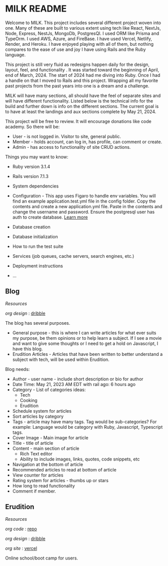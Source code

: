 # MILK README

Welcome to MILK. This project includes several different project woven into one. Many of these are built to various extent using tech like React, NextJs, Node, Express, NestJs, MongoDb, PostgresQl. I used ORM like Prisma and TypeOrm. I used AWS, Azure, and FireBase. I have used Vercel, Netlify, Render, and Heroku. I have enjoyed playing with all of them, but nothing compares to the ease of use and joy I have using Rails and the Ruby language.

This project is still very fluid as redesigns happen daily for the design, layout, feel, and functionality . It was started toward the beginning of April, end of March, 2024. The start of 2024 had me diving into Ruby. Once I had a handle on that I moved to Rails and this project. Wrapping all my favorite past projects from the past years into one is a dream and a challenge.

MILK will have many sections, all should have the feel of separate sites and will have different functionality. Listed below is the technical info for the build and further down is info on the different sections. The current goal is to have at least the landings and aux sections complete by May 21, 2024.

This project will be free to review. It will encourage donations like code academy. So there will be:
* User - is not logged in. Visitor to site, general public.
* Member - holds account, can log in, has profile, can comment or create.
* Admin - has access to functionality of site CRUD actions.

Things you may want to know:

* Ruby version
    3.1.4
* Rails version
    7.1.3
* System dependencies

* Configuration - This app uses Figaro to handle env variables. You will find an example application.test.yml file in the config folder. Copy the contents and create a new application.yml file. Paste in the contents and change the username and password. Ensure the postgresql user has auth to create database.
[Learn more](https://rubyhero.dev/environment-variables#heading-figaro)

* Database creation

* Database initialization

* How to run the test suite

* Services (job queues, cache servers, search engines, etc.)

* Deployment instructions

* ...

## Blog

_Resources_

_org design_ : [dribble](https://dribbble.com/shots/21694155-Blog-home-page-Untitled-UI)

The blog has several purposes. 
* General purpose - this is where I can write articles for what ever suits my purpose, be them opinions or to help learn a subject. If I see a movie and want to give some thoughts or I need to get a hold on Javascript, I have this blog.
* Erudition Articles - Articles that have been written to better understand a subject with tech, will be used within Erudition.

Blog needs:
* Author - user name - include short description or bio for author
* Date Time: May 21, 2023 AM EDT with rail ago: 6 hours ago
* Category - List of categories ideas:
    * Tech
    * Cooking
    * Erudition
* Schedule system for articles
* Sort articles by category
* Tags - article may have many tags. Tag would be sub-categories? For example: Language would be category with Ruby, Javascript, Typescript tags.
* Cover Image - Main image for article
* Title - title of article
* Content - main section of article
    * Rich Text editor
    * Ability to include images, links, quotes, code snippets, etc
* Navigation at the bottom of article
* Recommended articles to read at bottom of article
* View counter for articles
* Rating system for articles - thumbs up or stars
* How long to read functionality
* Comment if member.

## Erudition

_Resources_

_org code_ : [repo](https://github.com/Developer3027/erudition-saa-c02/tree/master)

_org design_ : [dribble](https://dribbble.com/shots/16547710/attachments/11568724?mode=media)

_org site_ : [vercel](https://erudition-saa-c02.vercel.app/)

Online school/boot camp for users. 
